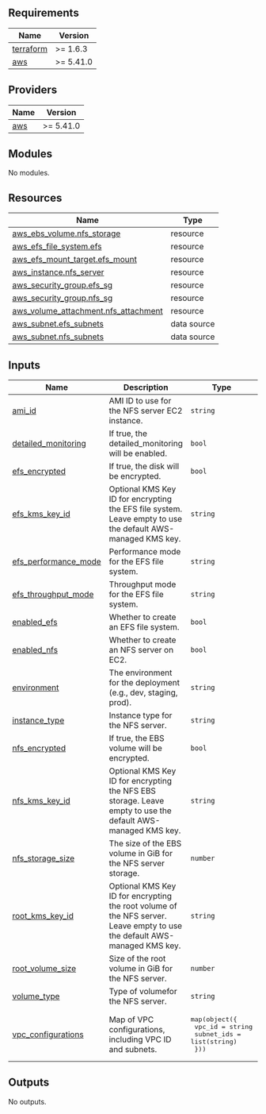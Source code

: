 ## Requirements

| Name | Version |
|------|---------|
| <a name="requirement_terraform"></a> [terraform](#requirement\_terraform) | >= 1.6.3 |
| <a name="requirement_aws"></a> [aws](#requirement\_aws) | >= 5.41.0 |

## Providers

| Name | Version |
|------|---------|
| <a name="provider_aws"></a> [aws](#provider\_aws) | >= 5.41.0 |

## Modules

No modules.

## Resources

| Name | Type |
|------|------|
| [aws_ebs_volume.nfs_storage](https://registry.terraform.io/providers/hashicorp/aws/latest/docs/resources/ebs_volume) | resource |
| [aws_efs_file_system.efs](https://registry.terraform.io/providers/hashicorp/aws/latest/docs/resources/efs_file_system) | resource |
| [aws_efs_mount_target.efs_mount](https://registry.terraform.io/providers/hashicorp/aws/latest/docs/resources/efs_mount_target) | resource |
| [aws_instance.nfs_server](https://registry.terraform.io/providers/hashicorp/aws/latest/docs/resources/instance) | resource |
| [aws_security_group.efs_sg](https://registry.terraform.io/providers/hashicorp/aws/latest/docs/resources/security_group) | resource |
| [aws_security_group.nfs_sg](https://registry.terraform.io/providers/hashicorp/aws/latest/docs/resources/security_group) | resource |
| [aws_volume_attachment.nfs_attachment](https://registry.terraform.io/providers/hashicorp/aws/latest/docs/resources/volume_attachment) | resource |
| [aws_subnet.efs_subnets](https://registry.terraform.io/providers/hashicorp/aws/latest/docs/data-sources/subnet) | data source |
| [aws_subnet.nfs_subnets](https://registry.terraform.io/providers/hashicorp/aws/latest/docs/data-sources/subnet) | data source |

## Inputs

| Name | Description | Type | Default | Required |
|------|-------------|------|---------|:--------:|
| <a name="input_ami_id"></a> [ami\_id](#input\_ami\_id) | AMI ID to use for the NFS server EC2 instance. | `string` | `"ami-0c55b159cbfafe1f0"` | no |
| <a name="input_detailed_monitoring"></a> [detailed\_monitoring](#input\_detailed\_monitoring) | If true, the detailed\_monitoring will be enabled. | `bool` | `true` | no |
| <a name="input_efs_encrypted"></a> [efs\_encrypted](#input\_efs\_encrypted) | If true, the disk will be encrypted. | `bool` | `true` | no |
| <a name="input_efs_kms_key_id"></a> [efs\_kms\_key\_id](#input\_efs\_kms\_key\_id) | Optional KMS Key ID for encrypting the EFS file system. Leave empty to use the default AWS-managed KMS key. | `string` | `""` | no |
| <a name="input_efs_performance_mode"></a> [efs\_performance\_mode](#input\_efs\_performance\_mode) | Performance mode for the EFS file system. | `string` | `"generalPurpose"` | no |
| <a name="input_efs_throughput_mode"></a> [efs\_throughput\_mode](#input\_efs\_throughput\_mode) | Throughput mode for the EFS file system. | `string` | `"bursting"` | no |
| <a name="input_enabled_efs"></a> [enabled\_efs](#input\_enabled\_efs) | Whether to create an EFS file system. | `bool` | `false` | no |
| <a name="input_enabled_nfs"></a> [enabled\_nfs](#input\_enabled\_nfs) | Whether to create an NFS server on EC2. | `bool` | `false` | no |
| <a name="input_environment"></a> [environment](#input\_environment) | The environment for the deployment (e.g., dev, staging, prod). | `string` | n/a | yes |
| <a name="input_instance_type"></a> [instance\_type](#input\_instance\_type) | Instance type for the NFS server. | `string` | `"t3.micro"` | no |
| <a name="input_nfs_encrypted"></a> [nfs\_encrypted](#input\_nfs\_encrypted) | If true, the EBS volume will be encrypted. | `bool` | `true` | no |
| <a name="input_nfs_kms_key_id"></a> [nfs\_kms\_key\_id](#input\_nfs\_kms\_key\_id) | Optional KMS Key ID for encrypting the NFS EBS storage. Leave empty to use the default AWS-managed KMS key. | `string` | `""` | no |
| <a name="input_nfs_storage_size"></a> [nfs\_storage\_size](#input\_nfs\_storage\_size) | The size of the EBS volume in GiB for the NFS server storage. | `number` | `50` | no |
| <a name="input_root_kms_key_id"></a> [root\_kms\_key\_id](#input\_root\_kms\_key\_id) | Optional KMS Key ID for encrypting the root volume of the NFS server. Leave empty to use the default AWS-managed KMS key. | `string` | `""` | no |
| <a name="input_root_volume_size"></a> [root\_volume\_size](#input\_root\_volume\_size) | Size of the root volume in GiB for the NFS server. | `number` | `20` | no |
| <a name="input_volume_type"></a> [volume\_type](#input\_volume\_type) | Type of volumefor the NFS server. | `string` | `"gp3"` | no |
| <a name="input_vpc_configurations"></a> [vpc\_configurations](#input\_vpc\_configurations) | Map of VPC configurations, including VPC ID and subnets. | <pre>map(object({<br>    vpc_id     = string<br>    subnet_ids = list(string)<br>  }))</pre> | n/a | yes |

## Outputs

No outputs.
